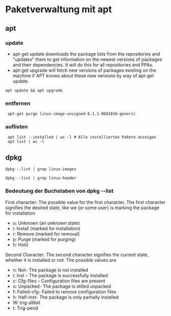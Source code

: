 # Paketverwaltung mit apt  

## apt


### update
* apt-get update downloads the package lists from the repositories and "updates" them to get information on the newest versions of packages and their dependencies. It will do this for all repositories and PPAs.
* apt-get upgrade will fetch new versions of packages existing on the machine if APT knows about these new versions by way of apt-get update.

 
```
apt update && apt upgrade
```

### entfernen

```
 apt-get purge linux-image-unsigned-6.1.1-0601010-generic
```
### auflisten

```
 apt list --installed | wc -l # Alle installierten Pakete anzeigen
 apt list | wc -l
```



## dpkg 

```
dpkg --list | grep linux-images
``` 

```
dpkg --list | grep linux-header
``` 


### Bedeutung der Buchstaben von dpkg --list

First character: The possible value for the first character. The first character signifies the desired state, like we (or some user) is marking the package for installation

* u: Unknown (an unknown state)
* i: Install (marked for installation)
* r: Remove (marked for removal)
* p: Purge (marked for purging)
* h: Hold

Second Character: The second character signifies the current state, whether it is installed or not. The possible values are

* n: Not- The package is not installed
* i: Inst – The package is successfully installed
* c: Cfg-files – Configuration files are present
* u: Unpacked- The package is stilled unpacked
* f: Failed-cfg- Failed to remove configuration files
* h: Half-inst- The package is only partially installed
* W: trig-aWait
* t: Trig-pend
